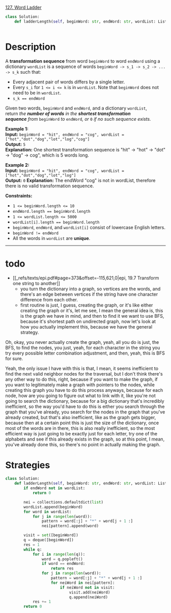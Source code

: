 [127. Word Ladder](https://leetcode.com/problems/word-ladder/)

```python
class Solution:
    def ladderLength(self, beginWord: str, endWord: str, wordList: List[str]) -> int:
        
```

# Description

A **transformation sequence** from word `beginWord` to word `endWord` using a dictionary `wordList` is a sequence of words `beginWord -> s_1 -> s_2 -> ... -> s_k` such that:

- Every adjacent pair of words differs by a single letter.
- Every `s_i` for `1 <= i <= k` is in `wordList`. Note that `beginWord` does not need to be in `wordList`.
- `s_k == endWord`

Given two words, `beginWord` and `endWord`, and a dictionary `wordList`, return _the **number of words** in the **shortest transformation sequence** from_ `beginWord` _to_ `endWord`_, or_ `0` _if no such sequence exists._

**Example 1:**  
**Input:** `beginWord = "hit", endWord = "cog", wordList = ["hot","dot","dog","lot","log","cog"]`  
**Output:** `5`  
**Explanation:** One shortest transformation sequence is "hit" -> "hot" -> "dot" -> "dog" -> cog", which is 5 words long.

**Example 2:**  
**Input:** `beginWord = "hit", endWord = "cog", wordList = ["hot","dot","dog","lot","log"]`  
**Output:** `0`
**Explanation:** The endWord "cog" is not in wordList, therefore there is no valid transformation sequence.

**Constraints:**
- `1 <= beginWord.length <= 10`
- `endWord.length == beginWord.length`
- `1 <= wordList.length <= 5000`
- `wordList[i].length == beginWord.length`
- `beginWord`, `endWord`, and `wordList[i]` consist of lowercase English letters.
- `beginWord != endWord`
- All the words in `wordList` are **unique**.

---


# todo
- [[_refs/texts/epi.pdf#page=373&offset=-115,621,0|epi, 19.7 Transform one string to another]]
	- you turn the dictionary into a graph, so vertices are the words, and there's an edge between vertices if the string have one character difference from each other.
	- first routine is just, I guess, creating the graph, or it's like either creating the graph or it's, let me see, I mean the general idea is, this is the graph we have in mind, and then to find it we want to use BFS, because it's shortest path on undirected graph, now let's look at how you actually implement this, because we have the general strategy.

Oh, okay, you never actually create the graph, yeah, all you do is just, the BFS, to find the nodes, you just, yeah, for each character in the string you try every possible letter combination adjustment, and then, yeah, this is BFS for sure.

Yeah, the only issue I have with this is that, I mean, it seems inefficient to find the next valid neighbor nodes for the traversal, but I don't think there's any other way to do this, right, because if you want to make the graph, if you want to legitimately make a graph with pointers to the nodes, while creating this graph you have to do this process anyways, because for each node, how are you going to figure out what to link with it, like you're not going to search the dictionary, because for a big dictionary that's incredibly inefficient, so the way you'd have to do this is either you search through the graph that you've already, you search for the nodes in the graph that you've already created, but that's also inefficient, like as the graph gets bigger, because then at a certain point this is just the size of the dictionary, once most of the words are in there, this is also really inefficient, so the most efficient way is just going to be exactly just for each letter, try one of the alphabets and see if this already exists in the graph, so at this point, I mean, you've already done this, so there's no point in actually making the graph.







# Strategies

```python
class Solution:
    def ladderLength(self, beginWord: str, endWord: str, wordList: List[str]) -> int:
        if endWord not in wordList:
            return 0

        nei = collections.defaultdict(list)
        wordList.append(beginWord)
        for word in wordList:
            for j in range(len(word)):
                pattern = word[:j] + "*" + word[j + 1 :]
                nei[pattern].append(word)

        visit = set([beginWord])
        q = deque([beginWord])
        res = 1
        while q:
            for i in range(len(q)):
                word = q.popleft()
                if word == endWord:
                    return res
                for j in range(len(word)):
                    pattern = word[:j] + "*" + word[j + 1 :]
                    for neiWord in nei[pattern]:
                        if neiWord not in visit:
                            visit.add(neiWord)
                            q.append(neiWord)
            res += 1
        return 0

```